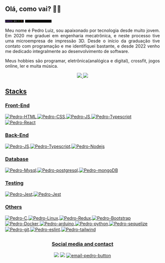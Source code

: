 <div align="left">

  <!-- <li> 🌱 At moment i am learning Python! </li> -->
<h2>   Olá, como vai? 👋🤙 </h2>

<img width=30% src="./imgs/gifs/cataboutme-txt.gif">
<div align="justify">
  <p>
  Meu nome é Pedro Luiz, sou apaixonado por tecnologia desde muito jovem. Em 2020 me graduei em engenharia mecatrônica, e neste processo tive uma microempresa de impressão 3D. Desde o início da graduação tive contato com programação e me identifiquei bastante, e desde 2022 venho me dedicado integralmente ao desenvolvimento de software.
  </p>
  <p>
  Meus hobbies são programar, eletrônica(analógica e digital), crossfit, jogos online, ler e muita música.
  </p>
</div>


</div>
  
<div align="center">
  <a href="https://github.com/pllsg96">
  <img height="150em" src="https://github-readme-stats.vercel.app/api?username=pllsg96&show_icons=true&theme=vision-friendly-dark&include_all_commits=true&count_private=true">
  <img height="150em" src="https://github-readme-stats.vercel.app/api/top-langs/?username=pllsg96&layout=compact&langs_count=10&theme=vision-friendly-dark">
</div>
  <div align="left">
    <h2>Stacks</h2>
      <h3>Front-End</h3>
        <img align="center" alt="Pedro-HTML" height="40px" width="60px" src="https://cdn.jsdelivr.net/gh/devicons/devicon/icons/html5/html5-original.svg">
        <img align="center" alt="Pedro-CSS" height="40px" width="60px" src="https://cdn.jsdelivr.net/gh/devicons/devicon/icons/css3/css3-original.svg">
        <img align="center" alt="Pedro-JS" height="40px" width="60px" src="https://cdn.jsdelivr.net/gh/devicons/devicon/icons/javascript/javascript-original.svg">
        <img align="center" alt="Pedro-Typescript" height="40px" width="60px" src="https://cdn.jsdelivr.net/gh/devicons/devicon/icons/typescript/typescript-original.svg">
        <img align="center" alt="Pedro-React" height="40px" width="60px" src="https://cdn.jsdelivr.net/gh/devicons/devicon/icons/react/react-original.svg">
      <h3>Back-End</h3>
        <img align="center" alt="Pedro-JS" height="40px" width="60px" src="https://cdn.jsdelivr.net/gh/devicons/devicon/icons/javascript/javascript-original.svg">
        <img align="center" alt="Pedro-Typescript" height="40px" width="60px" src="https://cdn.jsdelivr.net/gh/devicons/devicon/icons/typescript/typescript-original.svg">
        <img align="center" alt="Pedro-Nodejs" height="40px" width="60px" src="https://cdn.jsdelivr.net/gh/devicons/devicon/icons/nodejs/nodejs-original.svg">
      <h3>Database</h3>
        <img align="center" alt="Pedro-Mysql" height="40px" width="60px" src="https://cdn.jsdelivr.net/gh/devicons/devicon/icons/mysql/mysql-original-wordmark.svg">
        <img align="center" alt="Pedro-postgresql" height="40px" width="60px" src="https://cdn.jsdelivr.net/gh/devicons/devicon/icons/postgresql/postgresql-original-wordmark.svg">
        <img align="center" alt="Pedro-mongoDB" height="40px" width="60px" src="https://cdn.jsdelivr.net/gh/devicons/devicon/icons/mongodb/mongodb-original-wordmark.svg">
      <h3>Testing</h3>
        <img align="center" alt="Pedro-Jest" height="40px" width="60px" src="https://cdn.jsdelivr.net/gh/devicons/devicon/icons/jest/jest-plain.svg">
        <img align="center" alt="Pedro-Jest" height="40px" width="60px" src="https://cdn.jsdelivr.net/gh/devicons/devicon/icons/mocha/mocha-plain.svg">
      <h3>Others</h3>
        <img align="center" alt="Pedro-C" height="40px" width="60px" src="https://cdn.jsdelivr.net/gh/devicons/devicon/icons/c/c-original.svg">
        <img align="center" alt="Pedro-Linux" height="40px" width="60px" src="https://cdn.jsdelivr.net/gh/devicons/devicon/icons/linux/linux-original.svg">
        <img align="center" alt="Pedro-Redux" height="40px" width="60px" src="https://cdn.jsdelivr.net/gh/devicons/devicon/icons/redux/redux-original.svg">
        <img align="center" alt="Pedro-Bootstrap" height="40px" width="60px" src="https://cdn.jsdelivr.net/gh/devicons/devicon/icons/bootstrap/bootstrap-original.svg">
        <img align="center" alt="Pedro-Docker" height="40px" width="60px" src="https://cdn.jsdelivr.net/gh/devicons/devicon/icons/docker/docker-original-wordmark.svg">
        <img align="center" alt="Pedro-arduino" height="40px" width="60px" src="https://cdn.jsdelivr.net/gh/devicons/devicon/icons/arduino/arduino-original-wordmark.svg">
        <img align="center" alt="Pedro-python" height="40px" width="60px" src="https://cdn.jsdelivr.net/gh/devicons/devicon/icons/python/python-original-wordmark.svg">
        <img align="center" alt="Pedro-sequelize" height="40px" width="60px" src="https://cdn.jsdelivr.net/gh/devicons/devicon/icons/sequelize/sequelize-original.svg">
        <img align="center" alt="Pedro-git" height="40px" width="60px" src="https://cdn.jsdelivr.net/gh/devicons/devicon/icons/git/git-plain-wordmark.svg">
        <img align="center" alt="Pedro-eslint" height="40px" width="60px" src="https://cdn.jsdelivr.net/gh/devicons/devicon/icons/eslint/eslint-original-wordmark.svg">
        <img align="center" alt="Pedro-tailwind" height="40px" width="60px" src="https://cdn.jsdelivr.net/gh/devicons/devicon/icons/tailwindcss/tailwindcss-plain.svg">
   
  </div>  
  
  ##
  <div align ="center">
    <h3> Social media and contact </h3>
    <a href="https://www.linkedin.com/in/pllsg96/" target="_blank"> <img height="30px" target="_blank" src="https://img.shields.io/badge/LinkedIn-0077B5?style=for-the-badge&logo=linkedin&logoColor=white"></a>
    <a href="https://www.instagram.com/pedrogz96/" target="_blank"><img height="30px" target="_blank" src="https://img.shields.io/badge/Instagram-E4405F?style=for-the-badge&logo=instagram&logoColor=white"></a>
    <a href = "mailto:pedroluizlsg@gmail.com" target="_blank"><img height="30px" target="_blank" src = "https://img.shields.io/badge/Gmail-D14836?style=for-the-badge&logo=gmail&logoColor=white" alt="email-pedro-button"></a>
    <br><br>
    <img height="100px" src="https://c.tenor.com/t25bzXBi65kAAAAC/workworkwork-typingcat.gif" alt="">
      
  </div>
  

